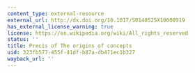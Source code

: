 ```yaml
---
content_type: external-resource
external_url: http://dx.doi.org/10.1017/S0140525X10000919
has_external_license_warning: true
license: https://en.wikipedia.org/wiki/All_rights_reserved
status: ''
title: Precis of The origins of concepts
uid: 323fb577-455f-41df-b87a-db471ec1b327
wayback_url: ''
---
```

